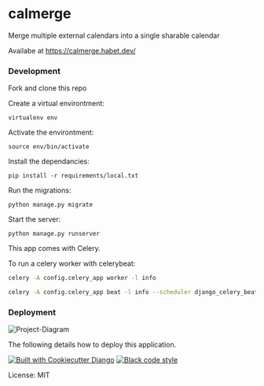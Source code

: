 # calmerge

Merge multiple external calendars into a single sharable calendar

Availabe at https://calmerge.habet.dev/


### Development

Fork and clone this repo

Create a virtual environtment:   
```
virtualenv env
```
Activate the environtment:
```
source env/bin/activate
```
Install the dependancies:
```
pip install -r requirements/local.txt
```
Run the migrations:
```
python manage.py migrate
```
Start the server:
```
python manage.py runserver
```

This app comes with Celery.

To run a celery worker with celerybeat:

``` bash
celery -A config.celery_app worker -l info
```
```bash
celery -A config.celery_app beat -l info --scheduler django_celery_beat.schedulers:DatabaseScheduler
```

### Deployment

![Project-Diagram](https://user-images.githubusercontent.com/82916197/205155655-4371301d-b5f7-42dc-a210-518e161c314e.png)


The following details how to deploy this application.

[![Built with Cookiecutter Django](https://img.shields.io/badge/built%20with-Cookiecutter%20Django-ff69b4.svg?logo=cookiecutter)](https://github.com/cookiecutter/cookiecutter-django/)
[![Black code style](https://img.shields.io/badge/code%20style-black-000000.svg)](https://github.com/ambv/black)

License: MIT

